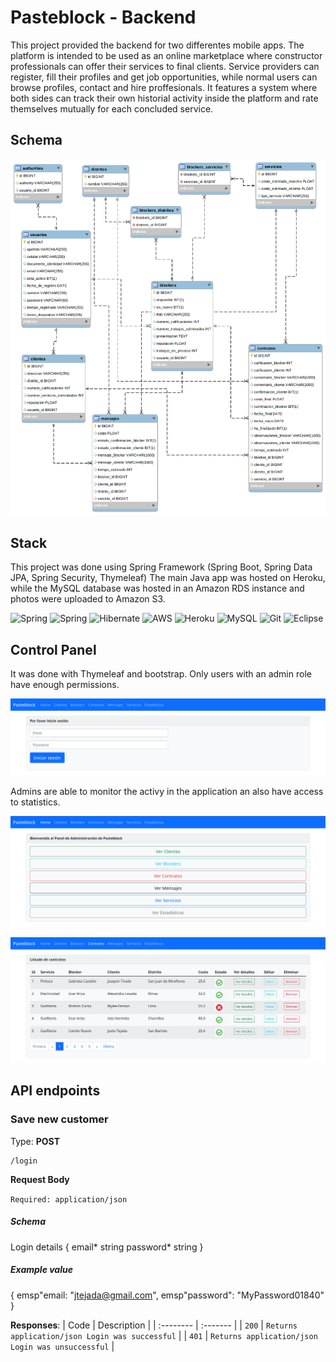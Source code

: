 # Pasteblock - Backend

This project provided the backend for two differentes mobile apps.
The platform is intended to be used as an online marketplace where constructor professionals can offer their services to final clients.
Service providers can register, fill their profiles and get job opportunities, while normal users can browse profiles, contact and hire proffesionals.
It features a system where both sides can track their own historial activity inside the platform and rate themselves mutually for each concluded service.

## Schema

![Pasteblock Schema](https://github.com/Tomohiko10615/pasteblock/raw/main/schema.png)

## Stack

This project was done using Spring Framework (Spring Boot, Spring Data JPA, Spring Security, Thymeleaf)
The main Java app was hosted on Heroku, while the MySQL database was hosted in an Amazon RDS instance and photos were uploaded to Amazon S3.

![Spring](https://img.shields.io/badge/Java-ED8B00?style=for-the-badge&logo=java&logoColor=white)
![Spring](https://img.shields.io/badge/Spring-6DB33F?style=for-the-badge&logo=spring&logoColor=white)
![Hibernate](https://img.shields.io/badge/Hibernate-59666C?style=for-the-badge&logo=Hibernate&logoColor=white)
![AWS](https://img.shields.io/badge/Amazon_AWS-232F3E?style=for-the-badge&logo=amazon-aws&logoColor=white)
![Heroku](https://img.shields.io/badge/Heroku-430098?style=for-the-badge&logo=heroku&logoColor=white)
![MySQL](https://img.shields.io/badge/MySQL-00000F?style=for-the-badge&logo=mysql&logoColor=white)
![Git](https://img.shields.io/badge/GIT-E44C30?style=for-the-badge&logo=git&logoColor=white)
![Eclipse](https://img.shields.io/badge/Eclipse-2C2255?style=for-the-badge&logo=eclipse&logoColor=white)

## Control Panel

It was done with Thymeleaf and bootstrap. Only users with an admin role have enough permissions.

![Control Panel](https://github.com/Tomohiko10615/pasteblock/raw/main/control-panel.png)

Admins are able to monitor the activy in the application an also have access to statistics.

![Logged-in](https://github.com/Tomohiko10615/pasteblock/raw/main/logged-in.png)

![Contracts](https://github.com/Tomohiko10615/pasteblock/raw/main/contract.png)

## API endpoints

### **Save new customer**

Type: **POST**
``` 
/login
```

**Request Body**

`Required: application/json`

##### Schema

Login details {
email*	string
password*	string
}

##### Example value

{
emsp"email: "jtejada@gmail.com",
emsp"password": "MyPassword01840"
}


**Responses**:
| Code | Description     |
| :-------- | :------- |
| `200` | `Returns application/json Login was successful` |
| `401` | `Returns application/json Login was unsuccessful` |
